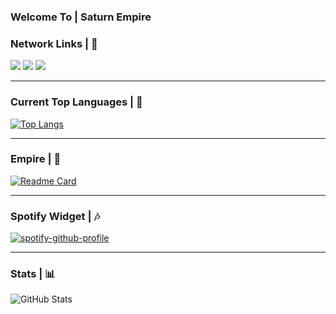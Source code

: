 <!DOCTYPE html>
<html>
  
  <h3>Welcome To | <b>Saturn Empire</b></h3>

  <h3><b>Network Links | 🔗</b></h3>
    
   <a href="https://open.spotify.com/user/zzykeijuuo3t2kpl6grmgo6gy" target="blank_">
    <img src="https://img.shields.io/badge/-Spotify-00FFAA?logo=spotify&logoColor=white&logoWidth=25"></a>
   <a href="https://steamcommunity.com/id/saturntr/" target="blank_">
    <img src="https://img.shields.io/badge/-Steam-0B0B0B?logo=steam&logoColor=white&logoWidth=25"></a>
    <a href="https://www.instagram.com/mstfyvzk" target="blank_">
    <img src="https://img.shields.io/badge/-Instagram-FD05A0?logo=instagram&logoColor=white&logoWidth=25"></a>
   <br>
<hr>

<h3>Current Top Languages | 🔱</h3>

[![Top Langs](https://github-readme-stats.vercel.app/api/top-langs/?username=mrsxturn&bg_color=0B0B0B&border_color=2E2E2E&title_color=FF0051&text_color=FFF)](https://github.com/anuraghazra/github-readme-stats)

<hr>

  <h3>Empire | 👑</h3>
  
[![Readme Card](https://github-readme-stats.vercel.app/api/pin/?username=mrsxturn&repo=Empire&bg_color=0B0B0B&show_owner=true&border_color=2E2E2E&title_color=FF0051&text_color=FFFFFF)](https://github.com/anuraghazra/github-readme-stats)

<hr>
  <h3>Spotify Widget | 🎶</h3>
   
   [![spotify-github-profile](https://spotify-github-profile.vercel.app/api/view?uid=zzykeijuuo3t2kpl6grmgo6gy&cover_image=true&theme=default&show_offline=true&border_color=2E2E2E&background_color=0B0B0B&interchange=false&bar_color=00FF51)](https://github.com/kittinan/spotify-github-profile)

<hr>
  <h3><b>Stats | 📊</b></h3>
    
  ![GitHub Stats](https://github-readme-stats.vercel.app/api?username=mrsxturn&show_icons=true&icon_color=FF0051&bg_color=0B0B0B&border_color=2e2e2e&title_color=FF0051&text_color=FFF)
   
</html>
